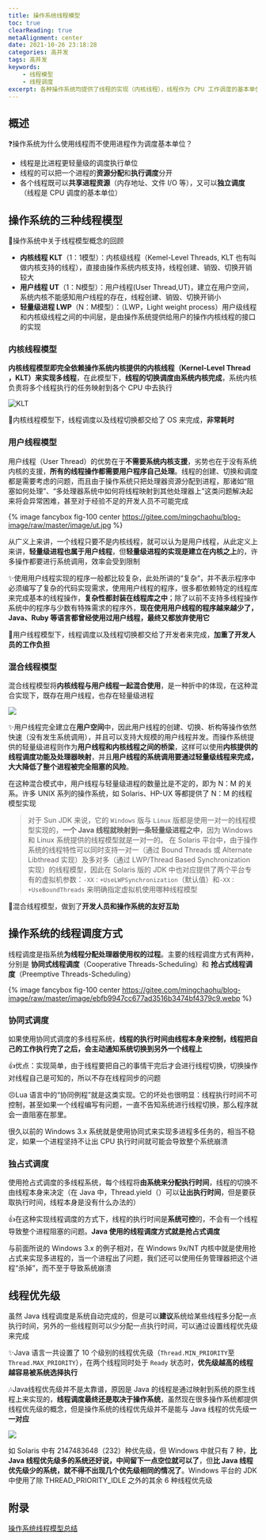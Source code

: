 ```yaml
---
title: 操作系统线程模型
toc: true
clearReading: true
metaAlignment: center
date: 2021-10-26 23:18:28
categories: 高并发
tags: 高并发
keywords: 
    - 线程模型
    - 线程调度
excerpt: 各种操作系统均提供了线程的实现（内核线程），线程作为 CPU 工作调度的基本单位，在操作系统中采用什么样的线程模型，并且这样一种线程模型下是如何进行调度运行的尼？
---
```

<!-- toc -->
## 概述

:question:操作系统为什么使用线程而不使用进程作为调度基本单位？

- 线程是比进程更轻量级的调度执行单位
- 线程的可以把一个进程的**资源分配**和**执行调度**分开
- 各个线程既可以**共享进程资源**（内存地址、文件 I/O 等），又可以**独立调度**（线程是 CPU 调度的基本单位）

## 操作系统的三种线程模型

:book:操作系统中关于线程模型概念的回顾

- **内核线程 KLT**（1：1模型）：内核级线程（Kemel-Level Threads, KLT 也有叫做内核支持的线程），直接由操作系统内核支持，线程创建、销毁、切换开销较大
- **用户线程 UT**（1：N模型）：用户线程(User Thread,UT)，建立在用户空间，系统内核不能感知用户线程的存在，线程创建、销毁、切换开销小
- **轻量级进程 LWP**（N：M模型）：（LWP，Light weight process）用户级线程和内核级线程之间的中间层，是由操作系统提供给用户的操作内核线程的接口的实现

### 内核线程模型

**内核线程模型即完全依赖操作系统内核提供的内核线程（Kernel-Level Thread ，KLT）来实现多线程**，在此模型下，**线程的切换调度由系统内核完成**，系统内核负责将多个线程执行的任务映射到各个 CPU 中去执行

![KLT](https://gitee.com/mingchaohu/blog-image/raw/master/image/klt.jpeg)

:notebook:内核线程模型下，线程调度以及线程切换都交给了 OS 来完成，**非常耗时**

### 用户线程模型

用户线程（User Thread）的优势在于**不需要系统内核支援**，劣势也在于没有系统内核的支援，**所有的线程操作都需要用户程序自己处理**。线程的创建、切换和调度都是需要考虑的问题，而且由于操作系统只把处理器资源分配到进程，那诸如“阻塞如何处理”、“多处理器系统中如何将线程映射到其他处理器上”这类问题解决起来将会异常困难，甚至对于经验不足的开发人员不可能完成

{% image fancybox  fig-100  center https://gitee.com/mingchaohu/blog-image/raw/master/image/ut.jpg %}

从广义上来讲，一个线程只要不是内核线程，就可以认为是用户线程，从此定义上来讲，**轻量级进程也属于用户线程**，但**轻量级进程的实现是建立在内核之上**的，许多操作都要进行系统调用，效率会受到限制

:sparkles:使用用户线程实现的程序一般都比较复杂，此处所讲的“复杂”，并不表示程序中必须编写了复杂的代码实现需求，使用用户线程的程序，很多都依赖特定的线程库来完成基本的线程操作，**复杂性都封装在线程库之中**；除了以前不支持多线程操作系统中的程序与少数有特殊需求的程序外，**现在使用用户线程的程序越来越少了，Java、Ruby 等语言都曾经使用过用户线程，最终又都放弃使用它**

:notebook:用户线程模型下，线程调度以及线程切换都交给了开发者来完成，**加重了开发人员的工作负担**

### 混合线程模型

混合线程模型将**内核线程与用户线程一起混合使用**，是一种折中的体现，在这种混合实现下，既存在用户线程，也存在轻量级进程

![](https://gitee.com/mingchaohu/blog-image/raw/master/image/mix.webp)

:sparkles:用户线程完全建立在**用户空间**中，因此用户线程的创建、切换、析构等操作依然快速（没有发生系统调用），并且可以支持大规模的用户线程并发。而操作系统提供的轻量级进程则作为**用户线程和内核线程之间的桥梁**，这样可以使用**内核提供的线程调度功能及处理器映射**，并且**用户线程的系统调用要通过轻量级线程来完成，大大降低了整个进程被完全阻塞的风险**。

在这种混合模式中，用户线程与轻量级进程的数量比是不定的，即为 N：M 的关系。许多 UNIX 系列的操作系统，如 Solaris、HP-UX 等都提供了 N：M 的线程模型实现

> 对于 Sun JDK 来说，它的 `Windows` 版与 `Linux` 版都是使用一对一的线程模型实现的，**一个 Java 线程就映射到一条轻量级进程之中**，因为 Windows 和 Linux 系统提供的线程模型就是一对一的。
> 在 Solaris 平台中，由于操作系统的线程特性可以同时支持一对一（通过 Bound Threads 或 Alternate Libthread 实现）及多对多（通过 LWP/Thread Based Synchronization 实现）的线程模型，因此在 Solaris 版的 JDK 中也对应提供了两个平台专有的虚拟机参数：`-XX：+UseLWPSynchronization`（默认值）和`-XX：+UseBoundThreads` 来明确指定虚拟机使用哪种线程模型

:notebook:混合线程模型，做到了**开发人员和操作系统的友好互助**

## 操作系统的线程调度方式

线程调度是指系统**为线程分配处理器使用权的过程**。主要的线程调度方式有两种，分别是 **协同式线程调度**（Cooperative Threads-Scheduling）和 **抢占式线程调度**（Preemptive Threads-Scheduling）

{% image fancybox  fig-100  center https://gitee.com/mingchaohu/blog-image/raw/master/image/ebfb9947cc677ad3516b3474bf4379c9.webp %}

### 协同式调度

如果使用协同式调度的多线程系统，**线程的执行时间由线程本身来控制，线程把自己的工作执行完了之后，会主动通知系统切换到另外一个线程上**

:+1:优点：实现简单，由于线程要把自己的事情干完后才会进行线程切换，切换操作对线程自己是可知的，所以不存在线程同步的问题

:persevere:Lua 语言中的“协同例程”就是这类实现。它的坏处也很明显：线程执行时间不可控制，甚至如果一个线程编写有问题，一直不告知系统进行线程切换，那么程序就会一直阻塞在那里。

很久以前的 Windows 3.x 系统就是使用协同式来实现多进程多任务的，相当不稳定，如果一个进程坚持不让出 CPU 执行时间就可能会导致整个系统崩溃

### 独占式调度

使用抢占式调度的多线程系统，每个线程将**由系统来分配执行时间**，线程的切换不由线程本身来决定（在 Java 中，Thread.yield（）可以**让出执行时间**，但是要获取执行时间，线程本身是没有什么办法的）

:+1:在这种实现线程调度的方式下，线程的执行时间是**系统可控**的，不会有一个线程导致整个进程阻塞的问题。**Java 使用的线程调度方式就是抢占式调度**

与前面所说的 Windows 3.x 的例子相对，在 Windows 9x/NT 内核中就是使用抢占式来实现多进程的，当一个进程出了问题，我们还可以使用任务管理器把这个进程“杀掉”，而不至于导致系统崩溃

## 线程优先级

虽然 Java 线程调度是系统自动完成的，但是可以**建议**系统给某些线程多分配一点执行时间，另外的一些线程则可以少分配一点执行时间，可以通过设置线程优先级来完成

:sparkles:Java 语言一共设置了 10 个级别的线程优先级（`Thread.MIN_PRIORITY`至 `Thread.MAX_PRIORITY`），在两个线程同时处于 `Ready` 状态时，**优先级越高的线程越容易被系统选择执行**

:notes:Java线程优先级并不是太靠谱，原因是 Java 的线程是通过映射到系统的原生线程上来实现的，**线程调度最终还是取决于操作系统**，虽然现在很多操作系统都提供线程优先级的概念，但是操作系统的线程优先级并不是能与 Java 线程的优先级**一一对应**

![](https://gitee.com/mingchaohu/blog-image/raw/master/image/thread_priority.jpeg)

如 Solaris 中有 2147483648（232）种优先级，但 Windows 中就只有 7 种，**比 Java 线程优先级多的系统还好说，中间留下一点空位就可以了**，但**比 Java 线程优先级少的系统，就不得不出现几个优先级相同的情况了**。Windows 平台的 JDK 中使用了除 THREAD_PRIORITY_IDLE 之外的其余 6 种线程优先级

## 附录

[操作系统线程模型总结](https://xie.infoq.cn/article/fb6b454992ba2888cc17d2e6f)
